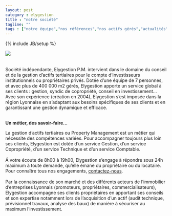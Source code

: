 ```yaml
---
layout: post
category : elygestion
title : "notre société"
tagline: ""
tags : ["notre équipe","nos références","nos actifs gérés","actualités"]
---
```

{% include JB/setup %}

<div class="row">
<div class="col-md-12 col-lg-12">
        <img src="{{ ASSET_PATH }}/equipe.jpg" class="img-responsive">
</div>
<div class="col-md-10 col-md-offset-1 text-center">
<br/><br/>
Société indépendante, Elygestion P.M. intervient dans le domaine du conseil et de la gestion d’actifs tertiaires pour le compte d’investisseurs institutionnels ou propriétaires privés. Dotée d’une équipe de 7 personnes, et avec plus de 400 000 m2 gérés, Elygestion apporte un service global à ses clients : gestion, syndic de copropriété, conseil en investissement...<br/>
Avec son expérience (création en 2004), Elygestion s’est imposée dans la région Lyonnaise en s’adaptant aux besoins spécifiques de ses clients et en garantissant une gestion  dynamique et efficace.<br/><br/>

<strong>Un métier, des savoir-faire...</strong><br/>

La gestion d’actifs tertiaires ou Property Management est un métier qui nécessite des compétences variées. Pour accompagner toujours plus loin ses clients, Elygestion est dotée d’un service Gestion, d’un service Copropriété, d’un service Technique et d’un service Comptable.<br/><br/>
Á votre écoute de 8h00 à 19h00, Elygestion s’engage à répondre sous 24h maximum à toute demande, qu’elle émane du propriétaire ou du locataire. Pour connaître tous nos engagements, <a href="/contact/" alt="contactez-nous">contactez-nous</a>.<br/><br/>
Par la connaissance de son marché et des différents acteurs de l’immobilier d’entreprises Lyonnais (promoteurs, propriétaires, commercialisateurs), Elygestion accompagne ses clients propriétaires en apportant ses conseils et son expertise notamment lors de l’acquisition d’un actif (audit technique, prévisionnel travaux, analyse des baux) de manière à sécuriser au maximum l’investissement.
</div>
</div>
